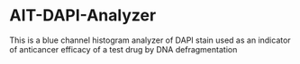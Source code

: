 # AIT-DAPI-Analyzer
This is a blue channel histogram analyzer of DAPI stain used as an indicator of anticancer efficacy of a test drug by DNA defragmentation
